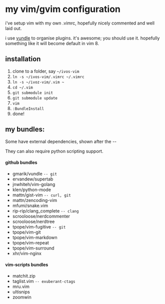 my vim/gvim configuration
=========================

i've setup vim with my own .vimrc, hopefully nicely commented and well laid out.

i use [vundle](https://github.com/gmarik/vundle) to organise plugins. it's awesome; you should use it.
hopefully something like it will become default in vim 8.

installation
------------

1. clone to a folder, say `~/ivos-vim`
2. `ln -s ~/ivos-vim/.vimrc ~/.vimrc`
3. `ln -s ~/ivoz-vim/.vim ~`
4. `cd ~/.vim`
5. `git submodule init`
6. `git submodule update`
7. `vim`
8. `:BundleInstall`
9. done!

my bundles:
-----------

Some have external dependencies, shown after the --

They can also require python scripting support.

#### github bundles
* gmarik/vundle `-- git`
* ervandew/supertab
* jnwhiteh/vim-golang
* klen/python-mode
* mattn/gist-vim `-- curl, git`
* mattn/zencoding-vim
* mfumi/snake.vim
* rip-rip/clang_complete `-- clang`
* scrooloose/nerdcommenter
* scrooloose/nerdtree
* tpope/vim-fugitive `-- git`
* tpope/vim-git
* tpope/vim-markdown
* tpope/vim-repeat
* tpope/vim-surround
* xhr/vim-nginx

#### vim-scripts bundles
* matchit.zip
* taglist.vim `-- exuberant-ctags`
* mru.vim
* ultisnips
* zoomwin
